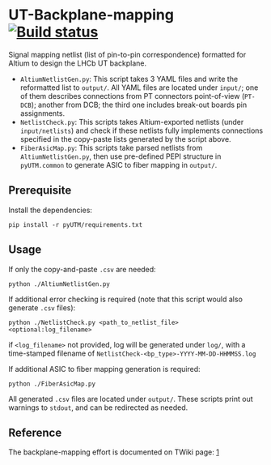 # UT-Backplane-mapping [![Build status](https://travis-ci.com/ZishuoYang/UT-Backplane-mapping.svg?master)](https://travis-ci.com/ZishuoYang)
Signal mapping netlist (list of pin-to-pin correspondence) formatted for Altium
to design the LHCb UT backplane.

* `AltiumNetlistGen.py`: This script takes 3 YAML files and write the
  reformatted list to `output/`.  All YAML files are located under `input/`;
  one of them describes connections from PT connectors point-of-view (`PT-
  DCB`); another from DCB; the third one includes break-out boards pin
  assignments.
* `NetlistCheck.py`: This scripts takes Altium-exported netlists (under
  `input/netlists`) and check if these netlists fully implements connections
  specified in the copy-paste lists generated by the script above.
* `FiberAsicMap.py`: This scripts take parsed netlists from
  `AltiumNetlistGen.py`, then use pre-defined PEPI structure in `pyUTM.common`
  to generate ASIC to fiber mapping in `output/`.


## Prerequisite
Install the dependencies:
```
pip install -r pyUTM/requirements.txt
```


## Usage
If only the copy-and-paste `.csv` are needed:
```
python ./AltiumNetlistGen.py
```

If additional error checking is required (note that this script would also
generate `.csv` files):
```
python ./NetlistCheck.py <path_to_netlist_file> <optional:log_filename>
```
if `<log_filename>` not provided, log will be generated under `log/`, with a
time-stamped filename of `NetlistCheck-<bp_type>-YYYY-MM-DD-HHMMSS.log`

If additional ASIC to fiber mapping generation is required:
```
python ./FiberAsicMap.py
```

All generated `.csv` files are located under `output/`.
These scripts print out warnings to `stdout`, and can be redirected as needed.


## Reference
The backplane-mapping effort is documented on TWiki page: [1]

[1]: https://twiki.cern.ch/twiki/bin/view/LHCb/BackplaneMapping

